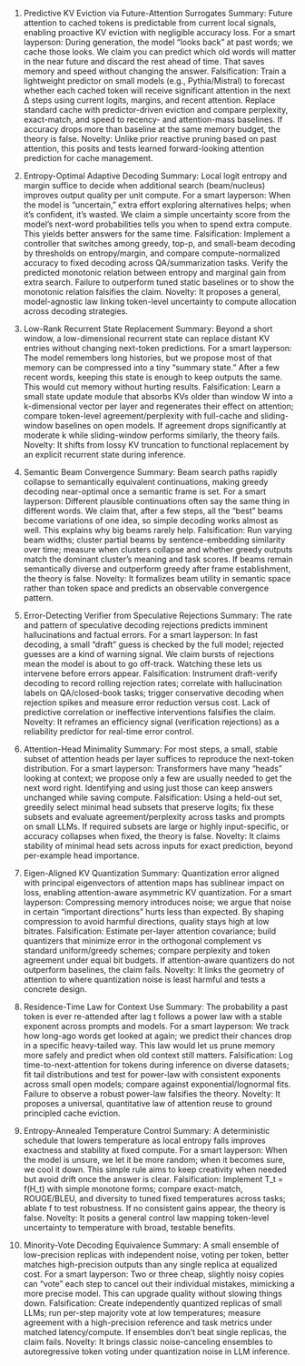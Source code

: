 1) Predictive KV Eviction via Future-Attention Surrogates
Summary: Future attention to cached tokens is predictable from current local signals, enabling proactive KV eviction with negligible accuracy loss.
For a smart layperson: During generation, the model “looks back” at past words; we cache those looks. We claim you can predict which old words will matter in the near future and discard the rest ahead of time. That saves memory and speed without changing the answer.
Falsification: Train a lightweight predictor on small models (e.g., Pythia/Mistral) to forecast whether each cached token will receive significant attention in the next Δ steps using current logits, margins, and recent attention. Replace standard cache with predictor-driven eviction and compare perplexity, exact-match, and speed to recency- and attention-mass baselines. If accuracy drops more than baseline at the same memory budget, the theory is false.
Novelty: Unlike prior reactive pruning based on past attention, this posits and tests learned forward-looking attention prediction for cache management.

2) Entropy-Optimal Adaptive Decoding
Summary: Local logit entropy and margin suffice to decide when additional search (beam/nucleus) improves output quality per unit compute.
For a smart layperson: When the model is “uncertain,” extra effort exploring alternatives helps; when it’s confident, it’s wasted. We claim a simple uncertainty score from the model’s next-word probabilities tells you when to spend extra compute. This yields better answers for the same time.
Falsification: Implement a controller that switches among greedy, top-p, and small-beam decoding by thresholds on entropy/margin, and compare compute-normalized accuracy to fixed decoding across QA/summarization tasks. Verify the predicted monotonic relation between entropy and marginal gain from extra search. Failure to outperform tuned static baselines or to show the monotonic relation falsifies the claim.
Novelty: It proposes a general, model-agnostic law linking token-level uncertainty to compute allocation across decoding strategies.

3) Low-Rank Recurrent State Replacement
Summary: Beyond a short window, a low-dimensional recurrent state can replace distant KV entries without changing next-token predictions.
For a smart layperson: The model remembers long histories, but we propose most of that memory can be compressed into a tiny “summary state.” After a few recent words, keeping this state is enough to keep outputs the same. This would cut memory without hurting results.
Falsification: Learn a small state update module that absorbs KVs older than window W into a k-dimensional vector per layer and regenerates their effect on attention; compare token-level agreement/perplexity with full-cache and sliding-window baselines on open models. If agreement drops significantly at moderate k while sliding-window performs similarly, the theory fails.
Novelty: It shifts from lossy KV truncation to functional replacement by an explicit recurrent state during inference.

4) Semantic Beam Convergence
Summary: Beam search paths rapidly collapse to semantically equivalent continuations, making greedy decoding near-optimal once a semantic frame is set.
For a smart layperson: Different plausible continuations often say the same thing in different words. We claim that, after a few steps, all the “best” beams become variations of one idea, so simple decoding works almost as well. This explains why big beams rarely help.
Falsification: Run varying beam widths; cluster partial beams by sentence-embedding similarity over time; measure when clusters collapse and whether greedy outputs match the dominant cluster’s meaning and task scores. If beams remain semantically diverse and outperform greedy after frame establishment, the theory is false.
Novelty: It formalizes beam utility in semantic space rather than token space and predicts an observable convergence pattern.

5) Error-Detecting Verifier from Speculative Rejections
Summary: The rate and pattern of speculative decoding rejections predicts imminent hallucinations and factual errors.
For a smart layperson: In fast decoding, a small “draft” guess is checked by the full model; rejected guesses are a kind of warning signal. We claim bursts of rejections mean the model is about to go off-track. Watching these lets us intervene before errors appear.
Falsification: Instrument draft-verify decoding to record rolling rejection rates; correlate with hallucination labels on QA/closed-book tasks; trigger conservative decoding when rejection spikes and measure error reduction versus cost. Lack of predictive correlation or ineffective interventions falsifies the claim.
Novelty: It reframes an efficiency signal (verification rejections) as a reliability predictor for real-time error control.

6) Attention-Head Minimality
Summary: For most steps, a small, stable subset of attention heads per layer suffices to reproduce the next-token distribution.
For a smart layperson: Transformers have many “heads” looking at context; we propose only a few are usually needed to get the next word right. Identifying and using just those can keep answers unchanged while saving compute.
Falsification: Using a held-out set, greedily select minimal head subsets that preserve logits; fix these subsets and evaluate agreement/perplexity across tasks and prompts on small LLMs. If required subsets are large or highly input-specific, or accuracy collapses when fixed, the theory is false.
Novelty: It claims stability of minimal head sets across inputs for exact prediction, beyond per-example head importance.

7) Eigen-Aligned KV Quantization
Summary: Quantization error aligned with principal eigenvectors of attention maps has sublinear impact on loss, enabling attention-aware asymmetric KV quantization.
For a smart layperson: Compressing memory introduces noise; we argue that noise in certain “important directions” hurts less than expected. By shaping compression to avoid harmful directions, quality stays high at low bitrates.
Falsification: Estimate per-layer attention covariance; build quantizers that minimize error in the orthogonal complement vs standard uniform/greedy schemes; compare perplexity and token agreement under equal bit budgets. If attention-aware quantizers do not outperform baselines, the claim fails.
Novelty: It links the geometry of attention to where quantization noise is least harmful and tests a concrete design.

8) Residence-Time Law for Context Use
Summary: The probability a past token is ever re-attended after lag t follows a power law with a stable exponent across prompts and models.
For a smart layperson: We track how long-ago words get looked at again; we predict their chances drop in a specific heavy-tailed way. This law would let us prune memory more safely and predict when old context still matters.
Falsification: Log time-to-next-attention for tokens during inference on diverse datasets; fit tail distributions and test for power-law with consistent exponents across small open models; compare against exponential/lognormal fits. Failure to observe a robust power-law falsifies the theory.
Novelty: It proposes a universal, quantitative law of attention reuse to ground principled cache eviction.

9) Entropy-Annealed Temperature Control
Summary: A deterministic schedule that lowers temperature as local entropy falls improves exactness and stability at fixed compute.
For a smart layperson: When the model is unsure, we let it be more random; when it becomes sure, we cool it down. This simple rule aims to keep creativity when needed but avoid drift once the answer is clear.
Falsification: Implement T_t = f(H_t) with simple monotone forms; compare exact-match, ROUGE/BLEU, and diversity to tuned fixed temperatures across tasks; ablate f to test robustness. If no consistent gains appear, the theory is false.
Novelty: It posits a general control law mapping token-level uncertainty to temperature with broad, testable benefits.

10) Minority-Vote Decoding Equivalence
Summary: A small ensemble of low-precision replicas with independent noise, voting per token, better matches high-precision outputs than any single replica at equalized cost.
For a smart layperson: Two or three cheap, slightly noisy copies can “vote” each step to cancel out their individual mistakes, mimicking a more precise model. This can upgrade quality without slowing things down.
Falsification: Create independently quantized replicas of small LLMs; run per-step majority vote at low temperatures; measure agreement with a high-precision reference and task metrics under matched latency/compute. If ensembles don’t beat single replicas, the claim fails.
Novelty: It brings classic noise-canceling ensembles to autoregressive token voting under quantization noise in LLM inference.
